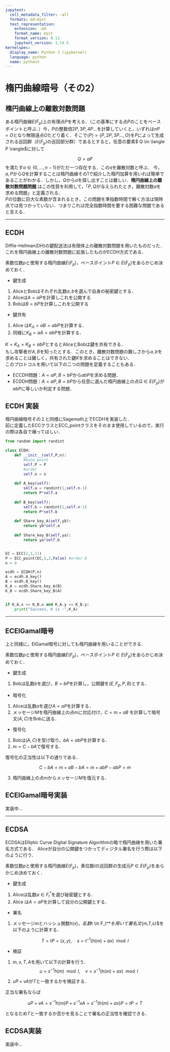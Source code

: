```yaml
---
jupytext:
  cell_metadata_filter: -all
  formats: md:myst
  text_representation:
    extension: .md
    format_name: myst
    format_version: 0.13
    jupytext_version: 1.14.5
kernelspec:
  display_name: Python 3 (ipykernel)
  language: python
  name: python3
---
```


# 楕円曲線暗号（その2）

## 楕円曲線上の離散対数問題
ある楕円曲線$E(F_p)$上の有理点$P$を考える．（この基準にする点$P$のことをベースポイントと呼ぶ．）今，$P$の整数倍$2P,3P,4P...$を計算していくと，いずれは$nP=O$となり無限遠点$O$たどり着く．そこで$\langle P \rangle=\{P,2P,3P...,O\}$を$P$によって生成される巡回群（$E(F_p)$の巡回部分群）であるとすると，任意の要素$ Q \in \langle P \rangle$に対して

$$
Q = aP
$$
を満たす$a\in \{0,...,n-1\}$がただ一つ存在する．この$a$を離散対数と呼ぶ．
今，$a,P$から$Q$を計算することは楕円曲線その1で紹介した楕円加算を用いれば簡単であることがわかる．しかし，$Q$から$a$を探し出すことは難しい．**楕円曲線上の離散対数問題問題** はこの性質を利用して，「$P,Q$が与えられたとき，離散対数$a$を求める問題」と定義される．  
$P$の位数に巨大な素数が含まれるとき，この問題を準指数時間で解く方法は現時点では見つかっていない．つまりこれは完全指数時間を要する困難な問題であると言える．

--- 

## ECDH
Diffie-Hellman(DH)の鍵配送法は有限体上の離散対数問題を用いたものだった．
これを楕円曲線上の離散対数問題に拡張したものがECDH方式である．

素数位数$p$と使用する楕円曲線$E(F_p)$，ベースポイント$P\in E(F_p)$をあらかじめ決めておく． 

- 鍵生成
1. AliceとBobはそれぞれ乱数$a,b$を選んで自身の秘密鍵とする．
2. Aliceは$A=aP$を計算しこれを公開する
3. Bobは$B=bP$を計算しこれを公開する

- 鍵共有
1. Alice は$K_A=aB=abP$を計算する．
2. 同様に$K_B=aA=abP$を計算する．

$K=K_A=K_B=abP$とするとAliceとBobは鍵を共有できる．  
もし攻撃者が$A,B$を知ったとする．このとき，離散対数問題の難しさから$a,b$を求めることは難しく，共有された鍵$K$を求めることはできない．  
このプロトコルを用いて以下の二つの問題を定義することもある．

- ECCDH問題：$A=aP,B=bP$から$abP$を求める問題．
- ECDDH問題：$A=aP,B=bP$から任意に選んだ楕円曲線上の点$Q\in E(F_p)$が$abP$に等しいか判定する問題．

## ECDH 実装
楕円曲線暗号その１と同様にSagemath上でECDHを実装した．  
前に定義したECCクラスとECC_pointクラスをそのまま使用しているので，実行の際は各自で補ってほしい．
```python
from random import randint

class ECDH:
    def __init__(self,P,n):
        #base point
        self.P = P
        #order
        self.n = n
    
    def A_key(self):
        self.a = randint(1,self.n-1)
        return P*self.a
    
    def B_key(self):
        self.b = randint(1,self.n-1)
        return P*self.b
    
    def Share_key_A(self,yb):
        return yb*self.a
    
    def Share_key_B(self,ya):
        return ya*self.b


EC = ECC(2,1,11)
P = ECC_point(EC,1,2,False) #order 8
n = 8

ecdh = ECDH(P,n)
A = ecdh.A_key()
B = ecdh.B_key()
K_A = ecdh.Share_key_A(B)
K_B = ecdh.Share_key_B(A)


if K_A.x == K_B.x and K_A.y == K_B.y:
    print("Success, K is :",K_A)

```
--- 

## ECElGamal暗号
上と同様に，ElGamal暗号に対しても楕円曲線を用いることができる．  

素数位数$p$と使用する楕円曲線$E(F_p)$，ベースポイント$P\in E(F_p)$をあらかじめ決めておく． 
- 鍵生成
1. Bobは乱数$b$を選び，$B=bP$を計算し，公開鍵を$(E,F_p,P,B)$とする．

- 暗号化
1. Aliceは乱数$a$を選び$A=aP$を計算する．
2. メッセージ$M$を楕円曲線上の点mに対応付け，$C=m+aB$ を計算して暗号文$(A,C)$をBobに送る．

- 復号化
1. Bobは$(A,C)$を受け取り，$bA=abP$を計算する．
2. $m=C-bA$で復号する．

復号化の正当性は以下の通りである．

$$
C-bA = m+aB-bA = m + abP -abP = m
$$

3. 楕円曲線上の点$m$からメッセージ$M$を復元する．

## ECElGamal暗号実装
実装中...

---
## ECDSA
ECDSAはElliptic Curve Digital Signature Algorithmの略で楕円曲線を用いた署名方式である．
Aliceが自分の公開鍵をつかってディジタル署名を行う際は以下のように行う．  

素数位数$p$と使用する楕円曲線$E(F_p)$，素位数$l$の巡回群の生成元$P\in E(F_p)$をあらかじめ決めておく．

- 鍵生成
1. Aliceは乱数$a\in F_l^*$を選び秘密鍵とする．
2. Alice は$A=aP$を計算して自分の公開鍵とする．

- 署名
1. メッセージ$m$とハッシュ関数$h(x)，乱数$t \in F_l^*$を用いて署名文$\{m,T,s\}$を以下のように計算する．

$$
T = tP = (x,y),\quad s = t^{-1}(h(m)+ax)\mod l
$$

- 検証
1. $m,s,T,A$を用いて以下の計算を行う． 
$$
u = s^{-1}h(m)\mod l,\quad v = s^{-1}(h(m)+ax)\mod l
$$

2. $uP + vA$が$T$と一致するかを検証する．


正当な署名ならば

$$
uP + vA = s^{-1}h(m)P + s^{-1}xA = s^{-1}(h(m) + ax)P = tP=T
$$

となるため$T$と一致するか否かを見ることで署名の正当性を確認できる．

## ECDSA実装
実装中...





